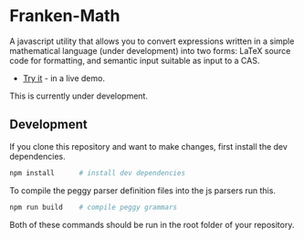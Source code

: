 # Franken-Math

A javascript utility that allows you to convert expressions written in a simple mathematical language (under development) into two forms: LaTeX source code for formatting, and semantic input suitable as input to a CAS.

- [Try it](https://kenmonks.github.io/franken-math) - in a live demo.

This is currently under development.

## Development

If you clone this repository and want to make changes, first install the dev dependencies.

```bash
npm install      # install dev dependencies
```

To compile the peggy parser definition files into the js parsers run this.

```bash
npm run build    # compile peggy grammars
```

Both of these commands should be run in the root folder of your repository.

